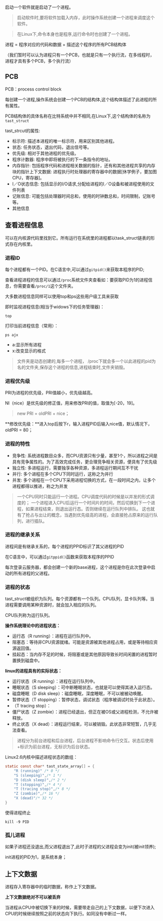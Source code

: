启动一个软件就是启动了一个进程。

> 启动软件时,要将软件加载入内存，此时操作系统创建一个进程来调度这个软件。

> 在Linux下,命令本身也是程序,运行命令时也创建了一个进程。

进程 = 程序对应的代码和数据 + 描述这个程序的所有PCB结构体

（我们暂时可以认为进程只有一个PCB，也就是只有一个执行流，在多线程时，进程才具有多个PCB，多个执行流）
## PCB

PCB：process control block

每创建一个进程,操作系统会创建一个PCB的结构体,这个结构体描述了此进程的所有属性。

PCB结构体的具体名称在比特系统中并不相同,在Linux下,这个结构体的名称为`tast_struct`

tast_strcut的属性:
- 标示符: 描述本进程的唯一标示符，用来区别其他进程。
- 状态: 任务状态，退出代码，退出信号等。
- 优先级: 相对于其他进程的优先级。
- 程序计数器: 程序中即将被执行的下一条指令的地址。
- 内存指针: 包括程序代码和进程相关数据的指针，还有和其他进程共享的内存块的指针上下文数据: 进程执行时处理器的寄存器中的数据\[休学例子，要加图CPU，寄存器\]。
- I／O状态信息: 包括显示的I/O请求,分配给进程的I／O设备和被进程使用的文件列表
- 记账信息: 可能包括处理器时间总和，使用的时钟数总和，时间限制，记账号等。
- 其他信息

## 查看进程信息

可以在内核源代码里找到它。所有运行在系统里的进程都以task_struct链表的形式存在内核里。

### 进程ID
每个进程都有一个PID。在C语言中,可以通过`gitpid()`来获取本程序的PID;

查看进程进程的信息可以通过`/proc`系统文件夹查看如：要获取PID为1的进程信息，你需要查看`/proc/1`这个文件夹。

大多数进程信息同样可以使用top和ps这些用户级工具来获取

即时监视进程信息(相当于widows下的任务管理器)：
```shell
top
```
打印当前进程信息（常用）：
```shell
ps ajx
```
- a:显示所有进程
- x:改变显示的格式

> 文件夹是动态创建的,每多一个进程， /proc下就会多一个以此进程的pid为名的文件夹,保存这个进程的信息,进程结束时,文件夹销毁。

### 进程优先级
PRI为进程的优先级，PRI值越小，优先级越高。

NI（nice）是优先级的修正值，用来修改PRI的值，取值为\[-20，19\]。

> new PRI = oldPRI + nice；

**修改优先级：**进入top后按下r，输入进程PID后输入nice值，默认情况下，oldPRI = 80；

### 进程的特性
- 竞争性: 系统进程数目众多，而CPU资源只有少量，甚至1个，所以进程之间是具有竞争属性的。为了高效完成任务，更合理竞争相关资源，便具有了优先级
- 独立性: 多进程运行，需要独享各种资源，多进程运行期间互不干扰
- 并行: 多个进程在多个CPU下同时运行，这称之为并行
- 并发: 多个进程在一个CPU下采用进程切换的方式，在一段时间之内，让多个进程都得以推进，称之为并发

>一个CPU同时只能运行一个进程。CPU调度代码的时候是以并发的形式调度的；
> 一个进程进入CPU后运行一个时间片的时间，然后切换到下一个进程，如果进程结束，则退出运行态。否则继续在运行队列中排队。
> 这也就有了抢占与出让的概念，当遇到优先级高的进程，会直接抢占原来的运行队列，进行插队。
### 进程的继承关系
进程间是有继承关系的，每个进程的PPID标识了其父进程的PID

在C语言中，可以通过`gitppid()`函数来获取本程序的PPID

每次登录云服务器，都会创建一个新的base进程，这个进程是你在此次登录中启动的所有进程的父进程。

### 进程的状态

tast_struct被组织为队列。每个资源都有一个队列。CPU队列，显卡队列等。当进程需要调用某种资源时，就会加入相应的队列。

CPU队列称为运行队列。

**操作系统理论中的进程状态：**

- 运行态（R running）：进程在运行队列中。
- 阻塞态：等待非CPU资源就绪。可能是资源被其他进程占用，或是等待相应资源返回值。
- 挂起态：当内存不足的时候，将阻塞或是其他原因导致长时间闲置的进程暂时置换到磁盘中。

**linux的进程具有的实际状态：**
- 运行状态（R running）：进程在运行队列中。
- 睡眠状态（S sleeping）：可中断睡眠状态，也就是可以使得其进入运行态。
- 磁盘睡眠（D disk sleep）：磁盘睡眠，深度睡眠，不可以被被动唤醒。
- 暂停状态（T stopping）：暂停状态，调试状态（程序被调试时处于此状态）。
- （T tracing stop）：
- 僵尸状态（Z zombie）：进程已经退出，但正在被OS或父进程检测，不允许被释放。
- 终止状态（X dead）：进程运行结束，可以被销毁。此状态非常短暂，几乎无法查看。
> 进程分为前台进程和后台进程，后台进程不影响命令行交互。状态后使用+标识为前台进程，无标识为后台状态。

Linux2.6内核中描述进程状态的数组：
```C
static const char* tast_state_array[] = {
	"R (running)" /* 0 */
	"S (sleeping)",/* 1 */
	"D (disk sleep)",/* 2 */
	"T (stopping)",/* 4 */
	"T (tracing stop)",/* 8 */
	"Z (zombie)",/* 16 */
	"X (dead)"/* 32 */
}
```

使得进程终止
```shell
kill -9 PID
```

### 孤儿进程
如果子进程还没退出,而父进程退出了,此时子进程的父进程会变为init(被init领养);

init进程的PID为1，是系统本身；

## 上下文数据

进程存入寄存器中的临时数据，称作上下文数据。

**上下文数据绝对不可以被丢弃**

当进程从CPU中被切换下来的时候，需要带走自己的上下文数据，以便下次进入CPU的时候继续按照之前的状态向下执行。如同没有中断过一样。

